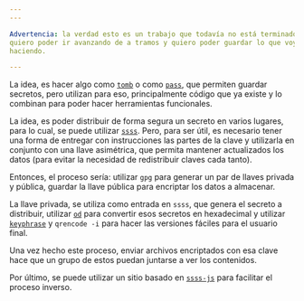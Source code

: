 ```yaml
---
---

Advertencia: la verdad esto es un trabajo que todavía no está terminado, pero
quiero poder ir avanzando de a tramos y quiero poder guardar lo que voy
haciendo.

---
```


La idea, es hacer algo como [`tomb`][tomb] o como [`pass`][pass], que permiten
guardar secretos, pero utilizan para eso, principalmente código que ya existe y
lo combinan para poder hacer herramientas funcionales.

La idea, es poder distribuir de forma segura un secreto en varios lugares,
para lo cual, se puede utilizar [`ssss`][ssss]. Pero, para ser útil, es necesario
tener una forma de entregar con instrucciones las partes de la clave y
utilizarla en conjunto con una llave asimétrica, que permita mantener
actualizados los datos (para evitar la necesidad de redistribuir claves cada
tanto).

Entonces, el proceso sería: utilizar `gpg` para generar un par de llaves
privada y pública, guardar la llave pública para encriptar los datos a
almacenar.

La llave privada, se utiliza como entrada en `ssss`, que genera el secreto a
distribuir, utilizar [`od`][stringtohexa] para convertir esos secretos en
hexadecimal y utilizar [`keyphrase`][keyphrase] y `qrencode -i` para hacer las
versiones fáciles para el usuario final.

Una vez hecho este proceso, enviar archivos encriptados con esa clave hace que
un grupo de estos puedan juntarse a ver los contenidos.

Por último, se puede utilizar un sitio basado en [`ssss-js`][ssssjs] para facilitar
el proceso inverso.

 [tomb]: https://www.dyne.org/software/tomb/
 [pass]: https://www.passwordstore.org/
 [ssss]: https://github.com/MrJoy/ssss
 [stringtohexa]: https://stackoverflow.com/a/6791875/337772
 [keyphrase]: https://github.com/ryepdx/keyphrase
 [ssssjs]: https://github.com/gburca/ssss-js
